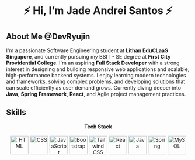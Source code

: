 
<h1 align="center">⚡ Hi, I’m Jade Andrei Santos ⚡</h1>
<h2>About Me @DevRyujin</h2>
<p>
  I'm a passionate Software Engineering student at <strong>Lithan EduCLaaS Singapore</strong>,
  and currently pursuing my BSIT - SE degree at <strong>First City Providential College</strong>.
  I'm an aspiring <strong>Full Stack Developer</strong> with a strong interest in designing and building
  responsive web applications and scalable, high-performance backend systems.
  I enjoy learning modern technologies and frameworks, solving complex problems,
  and developing solutions that can scale efficiently as user demand grows.
  Currently diving deeper into <strong>Java</strong>, <strong>Spring Framework</strong>, <strong>React</strong>, and Agile project management practices.

</p>

<h2>Skills</h2>
<p align="center">
  <strong>Tech Stack</strong><br><br>
  <img src="https://cdn.jsdelivr.net/gh/devicons/devicon/icons/html5/html5-original.svg" alt="HTML" width="50" height="50"/>
  <img src="https://cdn.jsdelivr.net/gh/devicons/devicon/icons/css3/css3-original.svg" alt="CSS" width="50" height="50"/>
  <img src="https://cdn.jsdelivr.net/gh/devicons/devicon/icons/javascript/javascript-original.svg" alt="JavaScript" width="50" height="50"/>
  <img src="https://cdn.jsdelivr.net/gh/devicons/devicon/icons/bootstrap/bootstrap-original.svg" alt="Bootstrap" width="50" height="50"/>
  <img src="https://cdn.jsdelivr.net/gh/devicons/devicon/icons/tailwindcss/tailwindcss-original.svg" alt="Tailwind CSS" width="50" height="50"/>
  <img src="https://cdn.jsdelivr.net/gh/devicons/devicon/icons/react/react-original.svg" alt="React" width="50" height="50"/>
  <img src="https://cdn.jsdelivr.net/gh/devicons/devicon/icons/java/java-original.svg" alt="Java" width="50" height="50"/>
  <img src="https://cdn.jsdelivr.net/gh/devicons/devicon/icons/spring/spring-original.svg" alt="Spring" width="50" height="50"/>
  <img src="https://cdn.jsdelivr.net/gh/devicons/devicon/icons/mysql/mysql-original.svg" alt="MySQL" width="50" height="50"/>
</p>

<!---
DevRyujin/DevRyujin is a ✨ special ✨ repository because its `README.md` (this file) appears on your GitHub profile.
You can click the Preview link to take a look at your changes.
--->
